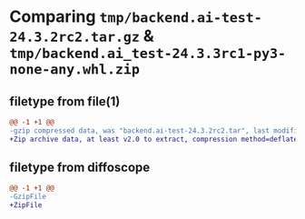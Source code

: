 # Comparing `tmp/backend.ai-test-24.3.2rc2.tar.gz` & `tmp/backend.ai_test-24.3.3rc1-py3-none-any.whl.zip`

## filetype from file(1)

```diff
@@ -1 +1 @@
-gzip compressed data, was "backend.ai-test-24.3.2rc2.tar", last modified: Wed Apr 17 05:19:32 2024, max compression
+Zip archive data, at least v2.0 to extract, compression method=deflate
```

## filetype from diffoscope

```diff
@@ -1 +1 @@
-GzipFile
+ZipFile
```

